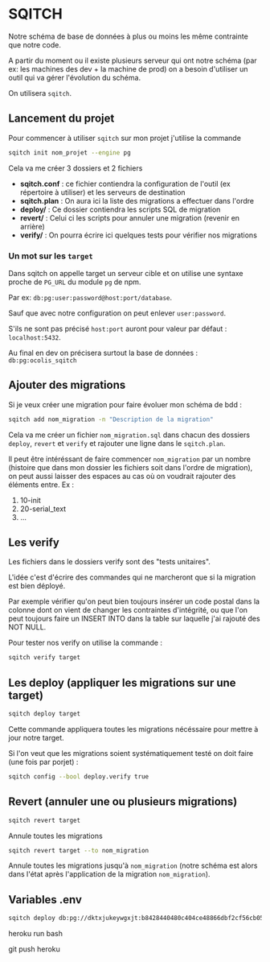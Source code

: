  # SQITCH

Notre schéma de base de données à plus ou moins les même contrainte que notre code.

A partir du moment ou il existe plusieurs serveur qui ont notre schéma (par ex: les machines des dev + la machine de prod) on a besoin d'utiliser un outil qui va gérer l'évolution du schéma.

On utilisera `sqitch`.


## Lancement du projet

Pour commencer à utiliser `sqitch` sur mon projet j'utilise la commande
```bash
sqitch init nom_projet --engine pg
```

Cela va me créer 3 dossiers et 2 fichiers

- **sqitch.conf** : ce fichier contiendra la configuration de l'outil (ex répertoire à utiliser)  et les serveurs de destination
- **sqitch.plan** : On aura ici la liste des migrations a effectuer dans l'ordre
- **deploy/** : Ce dossier contiendra les scripts SQL de migration
- **revert/** : Celui ci les scripts pour annuler une migration (revenir en arrière)
- **verify/** : On pourra écrire ici quelques tests pour vérifier nos migrations

### Un mot sur les `target`

Dans sqitch on appelle target un serveur cible et on utilise une syntaxe proche
de `PG_URL` du module `pg` de npm.

Par ex: `db:pg:user:password@host:port/database`.

Sauf que avec notre configuration on peut enlever `user:password`.

S'ils ne sont pas précisé `host:port` auront pour valeur par défaut : `localhost:5432`.

Au final en dev on précisera surtout la base de données :
`db:pg:ocolis_sqitch`


## Ajouter des migrations

Si je veux créer une migration pour faire évoluer mon schéma de bdd :
```bash
sqitch add nom_migration -n "Description de la migration"
```

Cela va me créer un fichier `nom_migration.sql` dans chacun des dossiers `deploy`, `revert` et `verify` et rajouter une ligne dans le `sqitch.plan`.

Il peut être intéréssant de faire commencer `nom_migration` par un nombre (histoire que dans mon dossier les fichiers soit dans l'ordre de migration), on peut aussi laisser des espaces au cas où on voudrait rajouter des éléments entre.
Ex :
1. 10-init
2. 20-serial_text
3. ...

## Les verify

Les fichiers dans le dossiers verify sont des "tests unitaires".

L'idée c'est d'écrire des commandes qui ne marcheront que si la migration est bien déployé.

Par exemple vérifier qu'on peut bien toujours insérer un code postal dans la colonne dont on vient de changer les contraintes d'intégrité, ou que l'on peut toujours faire un INSERT INTO dans la table sur laquelle j'ai rajouté des NOT NULL.

Pour tester nos verify on utilise la commande :
```bash
sqitch verify target
```

## Les deploy (appliquer les migrations sur une target)

```bash
sqitch deploy target
```

Cette commande appliquera toutes les migrations nécéssaire pour mettre à jour notre target.

Si l'on veut que les migrations soient systématiquement testé on doit faire (une fois par porjet) :
```bash
sqitch config --bool deploy.verify true
```

## Revert (annuler une ou plusieurs migrations)

```bash
sqitch revert target
```

Annule toutes les migrations

```bash
sqitch revert target --to nom_migration
```

Annule toutes les migrations jusqu'à `nom_migration` (notre schéma est alors dans l'état après l'application de la migration `nom_migration`).


## Variables .env

```bash
sqitch deploy db:pg://dktxjukeywgxjt:b8428440480c404ce48866dbf2cf56cb055dc491c47b4d51d0b3140c4836f4f3@ec2-54-78-127-245.eu-west-1.compute.amazonaws.com:5432/d2fk6lkeikj3fa
````

heroku run bash

git push heroku